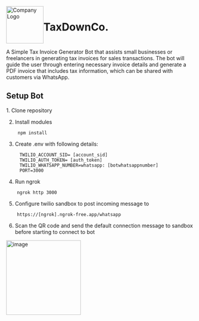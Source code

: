<div style="display: flex;">
        <div><img src="https://github.com/user-attachments/assets/09be03c9-b0ae-42e7-90e8-d3b6c02ba61e" alt="Company Logo" style="width: 100px;"></div>
        <h1>TaxDownCo.</h1>
</div>

A Simple Tax Invoice Generator Bot that assists small businesses or freelancers in generating
tax invoices for sales transactions. The bot will guide the user through entering necessary invoice
details and generate a PDF invoice that includes tax information, which can be shared with customers
via WhatsApp.

<h2>Setup Bot</h2>
1. Clone repository

2. Install modules

   <div>

        npm install
   </div>

3. Create .env with following details:
 <div>

         TWILIO_ACCOUNT_SID= [account_sid]        
         TWILIO_AUTH_TOKEN= [auth_token]
         TWILIO_WHATSAPP_NUMBER=whatsapp: [botwhatsappnumber]
         PORT=3000
 </div>

 4. Run ngrok
<div>

        ngrok http 3000
</div>

5. Configure twilio sandbox to post incoming message to
<div>

        https://[ngrok].ngrok-free.app/whatsapp
</div>

6. Scan the QR code and send the default connection message to sandbox before starting to connect to bot

<img width="200px" alt="image" src="https://github.com/user-attachments/assets/1fa4c1c7-55c8-4560-b785-ee00a2db70da">
